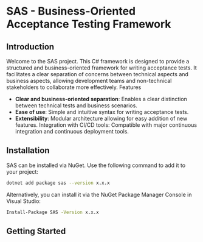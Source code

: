 # SAS - Business-Oriented Acceptance Testing Framework
## Introduction

Welcome to the SAS project. This C# framework is designed to provide a structured and business-oriented framework for writing acceptance tests. It facilitates a clear separation of concerns between technical aspects and business aspects, allowing development teams and non-technical stakeholders to collaborate more effectively.
Features

* **Clear and business-oriented separation**: Enables a clear distinction between technical tests and business scenarios.
* **Ease of use**: Simple and intuitive syntax for writing acceptance tests.
* **Extensibility**: Modular architecture allowing for easy addition of new features.
   Integration with CI/CD tools: Compatible with major continuous integration and continuous deployment tools.

## Installation

SAS can be installed via NuGet. Use the following command to add it to your project:

```bash
dotnet add package sas --version x.x.x
```
Alternatively, you can install it via the NuGet Package Manager Console in Visual Studio:

```bash
Install-Package SAS -Version x.x.x
```

## Getting Started
